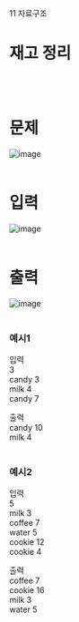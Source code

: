 11 자료구조
# 재고 정리
<br>
<br>

# 문제
![image](https://github.com/user-attachments/assets/f9cae50a-1b8c-4f04-aa48-f139e0d7635a)  
<br>

# 입력
![image](https://github.com/user-attachments/assets/0355961e-ff31-4bf8-a173-3f834367e2f0)  
<br>

# 출력
![image](https://github.com/user-attachments/assets/47fade31-f667-4358-a41c-6d37d8978382)  
<br>

### 예시1
입력  
3  
candy 3  
milk 4  
candy 7  

출력  
candy 10  
milk 4  
<br>

### 예시2
입력  
5  
milk 3  
coffee 7  
water 5  
cookie 12  
cookie 4   

출력  
coffee 7  
cookie 16  
milk 3  
water 5  
<br>
